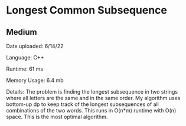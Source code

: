 
# Longest Common Subsequence

## Medium

Date uploaded: 6/14/22

Language: C++

Runtime: 61 ms

Memory Usage: 6.4 mb

Details: The problem is finding the longest subsequence in two strings where all letters are the same and in the same order. My algorithm uses bottom-up dp to keep track of the longest subsequences of all combinations of the two words. This runs in O(n*m) runtime with O(n) space. This is the most optimal algorithm.

